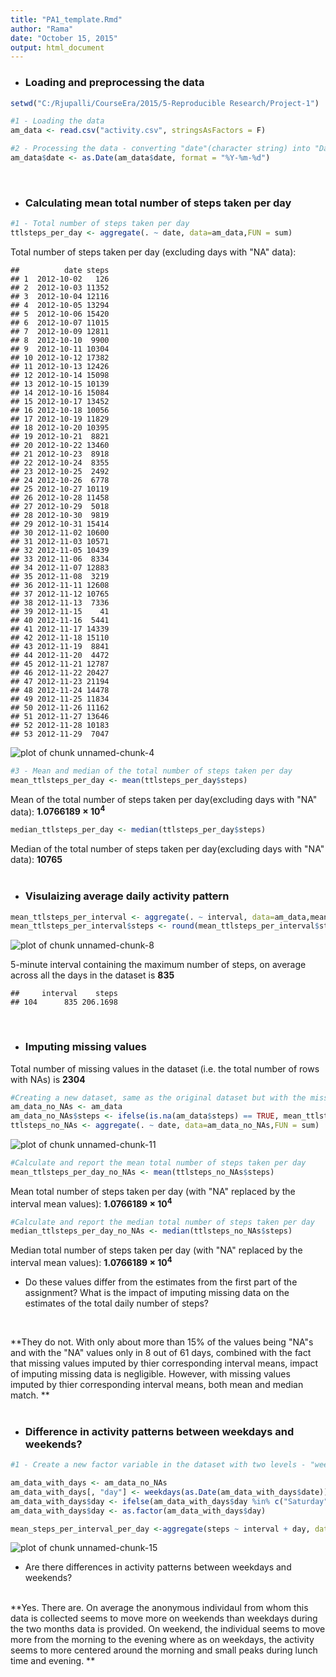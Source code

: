 ```yaml
---
title: "PA1_template.Rmd"
author: "Rama"
date: "October 15, 2015"
output: html_document
---
```

* ###  Loading and preprocessing the data

```r
setwd("C:/Rjupalli/CourseEra/2015/5-Reproducible Research/Project-1")

#1 - Loading the data
am_data <- read.csv("activity.csv", stringsAsFactors = F)

#2 - Processing the data - converting "date"(character string) into "Date" format
am_data$date <- as.Date(am_data$date, format = "%Y-%m-%d")
```
<br>  

* ### Calculating mean total number of steps taken per day

```r
#1 - Total number of steps taken per day
ttlsteps_per_day <- aggregate(. ~ date, data=am_data,FUN = sum)
```

Total number of steps taken per day (excluding days with "NA" data):

```
##          date steps
## 1  2012-10-02   126
## 2  2012-10-03 11352
## 3  2012-10-04 12116
## 4  2012-10-05 13294
## 5  2012-10-06 15420
## 6  2012-10-07 11015
## 7  2012-10-09 12811
## 8  2012-10-10  9900
## 9  2012-10-11 10304
## 10 2012-10-12 17382
## 11 2012-10-13 12426
## 12 2012-10-14 15098
## 13 2012-10-15 10139
## 14 2012-10-16 15084
## 15 2012-10-17 13452
## 16 2012-10-18 10056
## 17 2012-10-19 11829
## 18 2012-10-20 10395
## 19 2012-10-21  8821
## 20 2012-10-22 13460
## 21 2012-10-23  8918
## 22 2012-10-24  8355
## 23 2012-10-25  2492
## 24 2012-10-26  6778
## 25 2012-10-27 10119
## 26 2012-10-28 11458
## 27 2012-10-29  5018
## 28 2012-10-30  9819
## 29 2012-10-31 15414
## 30 2012-11-02 10600
## 31 2012-11-03 10571
## 32 2012-11-05 10439
## 33 2012-11-06  8334
## 34 2012-11-07 12883
## 35 2012-11-08  3219
## 36 2012-11-11 12608
## 37 2012-11-12 10765
## 38 2012-11-13  7336
## 39 2012-11-15    41
## 40 2012-11-16  5441
## 41 2012-11-17 14339
## 42 2012-11-18 15110
## 43 2012-11-19  8841
## 44 2012-11-20  4472
## 45 2012-11-21 12787
## 46 2012-11-22 20427
## 47 2012-11-23 21194
## 48 2012-11-24 14478
## 49 2012-11-25 11834
## 50 2012-11-26 11162
## 51 2012-11-27 13646
## 52 2012-11-28 10183
## 53 2012-11-29  7047
```

![plot of chunk unnamed-chunk-4](figure/unnamed-chunk-4-1.png) 


```r
#3 - Mean and median of the total number of steps taken per day
mean_ttlsteps_per_day <- mean(ttlsteps_per_day$steps)
```
Mean of the total number of steps taken per day(excluding days with "NA" data):
**1.0766189 &times; 10<sup>4</sup>**
<br>

```r
median_ttlsteps_per_day <- median(ttlsteps_per_day$steps)
```
Median of the total number of steps taken per day(excluding days with "NA" data): **10765**
<br>
<br>

* ### Visulaizing average daily activity pattern

```r
mean_ttlsteps_per_interval <- aggregate(. ~ interval, data=am_data,mean)
mean_ttlsteps_per_interval$steps <- round(mean_ttlsteps_per_interval$steps, digits = 4)
```

![plot of chunk unnamed-chunk-8](figure/unnamed-chunk-8-1.png) 

5-minute interval containing the maximum number of steps, on average across all the days in the dataset is **835**


```
##     interval    steps
## 104      835 206.1698
```
<br>

* ### Imputing missing values
Total number of missing values in the dataset (i.e. the total number of rows with NAs) is **2304**


```r
#Creating a new dataset, same as the original dataset but with the missing data filled in.
am_data_no_NAs <- am_data
am_data_no_NAs$steps <- ifelse(is.na(am_data$steps) == TRUE, mean_ttlsteps_per_interval$steps[mean_ttlsteps_per_interval$interval %in% am_data_no_NAs$interval], am_data_no_NAs$steps)
ttlsteps_no_NAs <- aggregate(. ~ date, data=am_data_no_NAs,FUN = sum)
```

![plot of chunk unnamed-chunk-11](figure/unnamed-chunk-11-1.png) 
<br>


```r
#Calculate and report the mean total number of steps taken per day
mean_ttlsteps_per_day_no_NAs <- mean(ttlsteps_no_NAs$steps)
```
Mean total number of steps taken per day (with "NA" replaced by the interval mean values): **1.0766189 &times; 10<sup>4</sup>**
<br>


```r
#Calculate and report the median total number of steps taken per day
median_ttlsteps_per_day_no_NAs <- median(ttlsteps_no_NAs$steps)
```
Median total number of steps taken per day (with "NA" replaced by the interval mean values):
**1.0766189 &times; 10<sup>4</sup>**
<br>

* Do these values differ from the estimates from the first part of the assignment? What is the impact of imputing missing data on the estimates of the total daily number of steps?
<br>

**They do not. With only about more than 15% of the values being "NA"s and with the "NA" values only in 8 out of 61 days, combined with the fact that missing values imputed by thier corresponding interval means, impact of imputing missing data is negligible. However, with missing values imputed by thier corresponding interval means, both mean and median match. **
<br>
<br>

* ### Difference in activity patterns between weekdays and weekends?

```r
#1 - Create a new factor variable in the dataset with two levels - "weekday" and "weekend" indicating whether a given date is a weekday or weekend day.

am_data_with_days <- am_data_no_NAs
am_data_with_days[, "day"] <- weekdays(as.Date(am_data_with_days$date))
am_data_with_days$day <- ifelse(am_data_with_days$day %in% c("Saturday", "Sunday"), "weekend","weekday")
am_data_with_days$day <- as.factor(am_data_with_days$day)

mean_steps_per_interval_per_day <-aggregate(steps ~ interval + day, data=am_data_with_days,mean)
```

![plot of chunk unnamed-chunk-15](figure/unnamed-chunk-15-1.png) 

* Are there differences in activity patterns between weekdays and weekends?
<br>
**Yes. There are. On average the anonymous individaul from whom this data is collected seems to move more on weekends than weekdays during the two months data is provided. On weekend, the individual seems to move more from the morning to the evening where as on weekdays, the activity seems to more centered around the morning and small peaks during lunch time and evening. **
